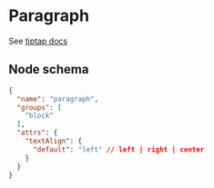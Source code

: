 # Paragraph

See [tiptap docs](https://tiptap.dev/api/nodes/paragraph)

## Node schema

```json
{
  "name": "paragraph",
  "groups": [
    "block"
  ],
  "attrs": {
    "textAlign": {
      "default": "left" // left | right | center
    }
  }
}
```
